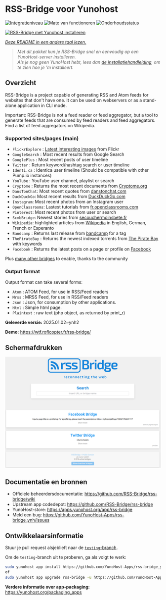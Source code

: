 <!--
NB: Deze README is automatisch gegenereerd door <https://github.com/YunoHost/apps/tree/master/tools/readme_generator>
Hij mag NIET handmatig aangepast worden.
-->

# RSS-Bridge voor Yunohost

[![Integratieniveau](https://apps.yunohost.org/badge/integration/rss-bridge)](https://ci-apps.yunohost.org/ci/apps/rss-bridge/)
![Mate van functioneren](https://apps.yunohost.org/badge/state/rss-bridge)
![Onderhoudsstatus](https://apps.yunohost.org/badge/maintained/rss-bridge)

[![RSS-Bridge met Yunohost installeren](https://install-app.yunohost.org/install-with-yunohost.svg)](https://install-app.yunohost.org/?app=rss-bridge)

*[Deze README in een andere taal lezen.](./ALL_README.md)*

> *Met dit pakket kun je RSS-Bridge snel en eenvoudig op een YunoHost-server installeren.*  
> *Als je nog geen YunoHost hebt, lees dan [de installatiehandleiding](https://yunohost.org/install), om te zien hoe je 'm installeert.*

## Overzicht

RSS-Bridge is a project capable of generating RSS and Atom feeds for websites that don't have one. It can be used on webservers or as a stand-alone application in CLI mode.

Important: RSS-Bridge is not a feed reader or feed aggregator, but a tool to generate feeds that are consumed by feed readers and feed aggregators. Find a list of feed aggregators on Wikipedia.

### Supported sites/pages (main)

 * `FlickrExplore` : [Latest interesting images](http://www.flickr.com/explore) from Flickr
 * `GoogleSearch` : Most recent results from Google Search
 * `GooglePlus` : Most recent posts of user timeline
 * `Twitter` : Return keyword/hashtag search or user timeline
 * `Identi.ca` : Identica user timeline (Should be compatible with other Pump.io instances)
 * `YouTube` : YouTube user channel, playlist or search
 * `Cryptome` : Returns the most recent documents from [Cryptome.org](http://cryptome.org/)
 * `DansTonChat`: Most recent quotes from [danstonchat.com](http://danstonchat.com/)
 * `DuckDuckGo`: Most recent results from [DuckDuckGo.com](https://duckduckgo.com/)
 * `Instagram`: Most recent photos from an Instagram user
 * `OpenClassrooms`: Lastest tutorials from [fr.openclassrooms.com](http://fr.openclassrooms.com/)
 * `Pinterest`: Most recent photos from user or search
 * `ScmbBridge`: Newest stories from [secouchermoinsbete.fr](http://secouchermoinsbete.fr/)
 * `Wikipedia`: highlighted articles from [Wikipedia](https://wikipedia.org/) in English, German, French or Esperanto
 * `Bandcamp` : Returns last release from [bandcamp](https://bandcamp.com/) for a tag
 * `ThePirateBay` : Returns the newest indexed torrents from [The Pirate Bay](https://thepiratebay.se/) with keywords
 * `Facebook` : Returns the latest posts on a page or profile on [Facebook](https://facebook.com/)

Plus [many other bridges](bridges/) to enable, thanks to the community

### Output format

Output format can take several forms:

 * `Atom` : ATOM Feed, for use in RSS/Feed readers
 * `Mrss` : MRSS Feed, for use in RSS/Feed readers
 * `Json` : Json, for consumption by other applications.
 * `Html` : Simple html page.
 * `Plaintext` : raw text (php object, as returned by print_r)
 

**Geleverde versie:** 2025.01.02~ynh2

**Demo:** <https://wtf.roflcopter.fr/rss-bridge/>

## Schermafdrukken

![Schermafdrukken van RSS-Bridge](./doc/screenshots/screenshot_rss-bridge_welcome.png)

## Documentatie en bronnen

- Officiele beheerdersdocumentatie: <https://github.com/RSS-Bridge/rss-bridge/wiki>
- Upstream app codedepot: <https://github.com/RSS-Bridge/rss-bridge>
- YunoHost-store: <https://apps.yunohost.org/app/rss-bridge>
- Meld een bug: <https://github.com/YunoHost-Apps/rss-bridge_ynh/issues>

## Ontwikkelaarsinformatie

Stuur je pull request alsjeblieft naar de [`testing`-branch](https://github.com/YunoHost-Apps/rss-bridge_ynh/tree/testing).

Om de `testing`-branch uit te proberen, ga als volgt te werk:

```bash
sudo yunohost app install https://github.com/YunoHost-Apps/rss-bridge_ynh/tree/testing --debug
of
sudo yunohost app upgrade rss-bridge -u https://github.com/YunoHost-Apps/rss-bridge_ynh/tree/testing --debug
```

**Verdere informatie over app-packaging:** <https://yunohost.org/packaging_apps>
